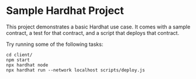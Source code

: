 # Sample Hardhat Project

This project demonstrates a basic Hardhat use case. It comes with a sample contract, a test for that contract, and a script that deploys that contract.

Try running some of the following tasks:

```shell
cd client/
npm start
npx hardhat node
npx hardhat run --network localhost scripts/deploy.js
```
